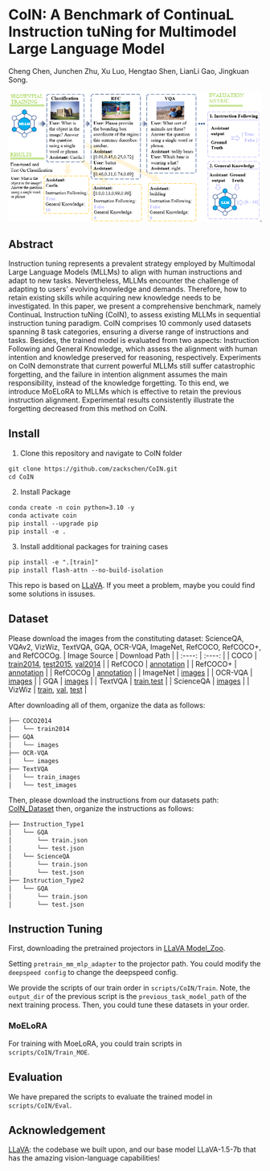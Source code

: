 # CoIN: A Benchmark of ContinuaL Instruction tuNing for Multimodel Large Language Model

Cheng Chen, Junchen Zhu, Xu Luo, Hengtao Shen, LianLi Gao, Jingkuan Song.

<img src="./assets/architecture.png">

## Abstract
Instruction tuning represents a prevalent strategy employed by Multimodal Large Language Models (MLLMs) to align with human instructions and adapt to new tasks. Nevertheless, MLLMs encounter the challenge of adapting to users' evolving knowledge and demands. Therefore, how to retain existing skills while acquiring new knowledge needs to be investigated. In this paper, we present a comprehensive benchmark, namely ContinuaL Instruction tuNing (CoIN), to assess existing MLLMs in sequential instruction tuning paradigm. CoIN comprises 10 commonly used datasets spanning 8 task categories, ensuring a diverse range of instructions and tasks. Besides, the trained model is evaluated from two aspects: Instruction Following and General Knowledge, which assess the alignment with human intention and knowledge preserved for reasoning, respectively. Experiments on CoIN demonstrate that current powerful MLLMs still suffer catastrophic forgetting, and the failure in intention alignment assumes the main responsibility, instead of the knowledge forgetting. To this end, we introduce MoELoRA to MLLMs which is effective to retain the previous instruction alignment. Experimental results consistently illustrate the forgetting decreased from this method on CoIN.

## Install
1. Clone this repository and navigate to CoIN folder
``` 
git clone https://github.com/zackschen/CoIN.git
cd CoIN 
```
2. Install Package
```
conda create -n coin python=3.10 -y
conda activate coin
pip install --upgrade pip
pip install -e .
```

3. Install additional packages for training cases
```
pip install -e ".[train]"
pip install flash-attn --no-build-isolation
```

This repo is based on [LLaVA](https://github.com/haotian-liu/LLaVA). 
If you meet a problem, maybe you could find some solutions in issuses.

## Dataset
Please download the images from the constituting dataset: ScienceQA, VQAv2, VizWiz, TextVQA, GQA, OCR-VQA, ImageNet, RefCOCO, RefCOCO+, and RefCOCOg.
|  Image Source   | Download Path  |
|  :----:  | :----:  |
| COCO | [train2014](http://images.cocodataset.org/zips/train2014.zip), [test2015](http://images.cocodataset.org/zips/test2015.zip), [val2014](http://images.cocodataset.org/zips/val2014.zip) |
| RefCOCO  | [annotation](https://bvisionweb1.cs.unc.edu/licheng/referit/data/refcoco.zip) | 
| RefCOCO+  | [annotation](https://bvisionweb1.cs.unc.edu/licheng/referit/data/refcoco+.zip) | 
| RefCOCOg  | [annotation](https://bvisionweb1.cs.unc.edu/licheng/referit/data/refcocog.zip) | 
| ImageNet  | [images](https://image-net.org/challenges/LSVRC/index.php) | 
| OCR-VQA  | [images](https://drive.google.com/drive/folders/1_GYPY5UkUy7HIcR0zq3ZCFgeZN7BAfm_) | 
| GQA  | [images](https://downloads.cs.stanford.edu/nlp/data/gqa/images.zip) | 
| TextVQA  | [train](https://dl.fbaipublicfiles.com/textvqa/images/train_val_images.zip),[test](https://dl.fbaipublicfiles.com/textvqa/images/test_images.zip) | 
| ScienceQA  | [images](https://drive.google.com/drive/folders/1w8imCXWYn2LxajmGeGH_g5DaL2rabHev) | 
| VizWiz  | [train](https://vizwiz.cs.colorado.edu/VizWiz_final/images/train.zip), [val](https://vizwiz.cs.colorado.edu/VizWiz_final/images/val.zip), [test](https://vizwiz.cs.colorado.edu/VizWiz_final/images/test.zip) | 

After downloading all of them, organize the data as follows:
```
├── COCO2014
│   └── train2014
├── GQA
│   └── images
├── OCR-VQA
│   └── images
├── TextVQA
│   └── train_images
│   └── test_images
```

Then, please download the instructions from our datasets path: [CoIN_Dataset](https://huggingface.co/datasets/Zacks-Chen/CoIN/tree/main)
then, organize the instructions as follows:
```
├── Instruction_Type1
│   └── GQA
│       └── train.json
│       └── test.json
│   └── ScienceQA
│       └── train.json
│       └── test.json
├── Instruction_Type2
│   └── GQA
│       └── train.json
│       └── test.json
```

## Instruction Tuning
First, downloading the pretrained projectors in [LLaVA Model_Zoo](https://github.com/haotian-liu/LLaVA/blob/main/docs/MODEL_ZOO.md).

Setting `pretrain_mm_mlp_adapter` to the projector path.
You could modify the `deepspeed config` to change the deepspeed config.

We provide the scripts of our train order in `scripts/CoIN/Train`.
Note, the `output_dir` of the previous script is the `previous_task_model_path` of the next training process.
Then, you could tune these datasets in your order.

### MoELoRA
For training with MoeLoRA, you could train scripts in `scripts/CoIN/Train_MOE`.

## Evaluation
We have prepared the scripts to evaluate the trained model in `scripts/CoIN/Eval`.

## Acknowledgement
[LLaVA](https://github.com/haotian-liu/LLaVA): the codebase we built upon, and our base model LLaVA-1.5-7b that has the amazing vision-language capabilities!
